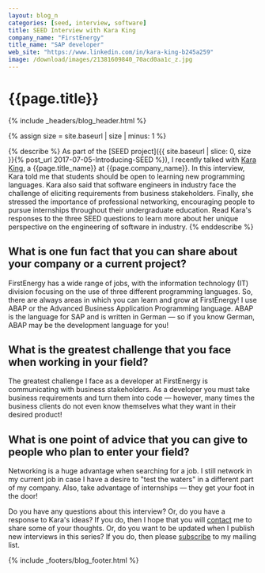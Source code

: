 ```yaml
---
layout: blog_n
categories: [seed, interview, software]
title: SEED Interview with Kara King
company_name: "FirstEnergy"
title_name: "SAP developer"
web_site: "https://www.linkedin.com/in/kara-king-b245a259"
image: /download/images/21381609840_70acd0aa1c_z.jpg
---
```


# {{page.title}}
{% include _headers/blog_header.html %}

{% assign size = site.baseurl | size | minus: 1 %}

{% describe %}
As part of the [SEED project]({{ site.baseurl | slice: 0, size }}{% post_url
2017-07-05-Introducing-SEED %}), I recently talked with [Kara
King]({{page.web_site}}), a {{page.title_name}} at {{page.company_name}}. In
this interview, Kara told me that students should be open to learning new
programming languages. Kara also said that software engineers in industry face
the challenge of eliciting requirements from business stakeholders. Finally,
she stressed the importance of professional networking, encouraging people to
pursue internships throughout their undergraduate education. Read Kara's
responses to the three SEED questions to learn more about her unique
perspective on the engineering of software in industry.
{% enddescribe %}

## What is one fun fact that you can share about your company or a current project?

FirstEnergy has a wide range of jobs, with the information technology (IT)
division focusing on the use of three different programming languages. So,
there are always areas in which you can learn and grow at FirstEnergy! I use
ABAP or the Advanced Business Application Programming language. ABAP is the
language for SAP and is written in German &mdash; so if you know German, ABAP
may be the development language for you!

## What is the greatest challenge that you face when working in your field?

The greatest challenge I face as a developer at FirstEnergy is communicating
with business stakeholders. As a developer you must take business requirements
and turn them into code &mdash; however, many times the business clients do not
even know themselves what they want in their desired product!

## What is one point of advice that you can give to people who plan to enter your field?

Networking is a huge advantage when searching for a job. I still network in my
current job in case I have a desire to "test the waters" in a different part of
my company. Also, take advantage of internships &mdash; they get your foot in
the door!

Do you have any questions about this interview? Or, do you have a response to
Kara's ideas? If you do, then I hope that you will
[contact]({{site.baseurl}}contact/) me to share some of your thoughts. Or, do
you want to be updated when I publish new interviews in this series? If you do,
then please [subscribe]({{site.baseurl}}support/) to my mailing list.

{% include _footers/blog_footer.html %}
